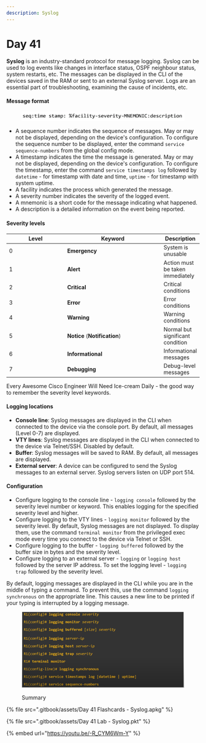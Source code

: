 ```yaml
---
description: Syslog
---
```


# Day 41

**Syslog** is an industry-standard protocol for message logging. Syslog can be used to log events like changes in interface status, OSPF neighbour status, system restarts, etc. The messages can be displayed in the CLI of the devices saved in the RAM or sent to an external Syslog server. Logs are an essential part of troubleshooting, examining the cause of incidents, etc.&#x20;

#### Message format

<figure><img src=".gitbook/assets/image (1) (1) (1) (1) (1).png" alt="message format" width="563"><figcaption></figcaption></figure>

* A sequence number indicates the sequence of messages. May or may not be displayed, depending on the device's configuration. To configure the sequence number to be displayed, enter the command `service sequence-numbers` from the global config mode.
* A timestamp indicates the time the message is generated. May or may not be displayed, depending on the device's configuration. To configure the timestamp, enter the command `service timestamps log` followed by `datetime` - for timestamp with date and time, `uptime` - for timestamp with system uptime.
* A facility indicates the process which generated the message.
* A severity number indicates the severity of the logged event.
* A mnemonic is a short code for the message indicating what happened.&#x20;
* A description is a detailed information on the event being reported.

#### Severity levels

<table><thead><tr><th width="166.33333333333331">Level</th><th width="279">Keyword</th><th>Description</th></tr></thead><tbody><tr><td>0</td><td><strong>Emergency</strong></td><td>System is unusable</td></tr><tr><td>1</td><td><strong>Alert</strong></td><td>Action must be taken immediately</td></tr><tr><td>2</td><td><strong>Critical</strong></td><td>Critical conditions</td></tr><tr><td>3</td><td><strong>Error</strong></td><td>Error conditions</td></tr><tr><td>4</td><td><strong>Warning</strong></td><td>Warning conditions</td></tr><tr><td>5</td><td><strong>Notice</strong> (<strong>Notification</strong>)</td><td>Normal but significant condition</td></tr><tr><td>6</td><td><strong>Informational</strong></td><td>Informational messages</td></tr><tr><td>7</td><td><strong>Debugging</strong></td><td>Debug-level messages</td></tr></tbody></table>

Every Awesome Cisco Engineer Will Need Ice-cream Daily - the good way to remember the severity level keywords.

#### Logging locations

* **Console line**: Syslog messages are displayed in the CLI when connected to the device via the console port. By default, all messages (Level 0-7) are displayed.
* **VTY lines**: Syslog messages are displayed in the CLI when connected to the device via Telnet/SSH. Disabled by default.
* **Buffer**: Syslog messages will be saved to RAM. By default, all messages are displayed.
* **External server**: A device can be configured to send the Syslog messages to an external server. Syslog servers listen on UDP port 514.&#x20;

#### Configuration

* Configure logging to the console line -  `logging console` followed by the severity level number or keyword. This enables logging for the specified severity level and higher.
* Configure logging to the VTY lines - `logging monitor` followed by the severity level. By default, Syslog messages are not displayed. To display them, use the command `terminal monitor` from the privileged exec mode every time you connect to the device via Telnet or SSH.
* Configure logging to the buffer - `logging buffered` followed by the buffer size in bytes and the severity level.
* Configure logging to an external server - `logging` or `logging host` followed by the server IP address. To set the logging level - `logging trap` followed by the severity level.

By default, logging messages are displayed in the CLI while you are in the middle of typing a command. To prevent this, use the command `logging synchronous` on the appropriate line. This causes a new line to be printed if your typing is interrupted by a logging message.

<figure><img src=".gitbook/assets/image (2) (1) (1).png" alt="summary" width="563"><figcaption><p>Summary</p></figcaption></figure>

{% file src=".gitbook/assets/Day 41 Flashcards - Syslog.apkg" %}

{% file src=".gitbook/assets/Day 41 Lab - Syslog.pkt" %}

{% embed url="https://youtu.be/-R_CYM6Wm-Y" %}
